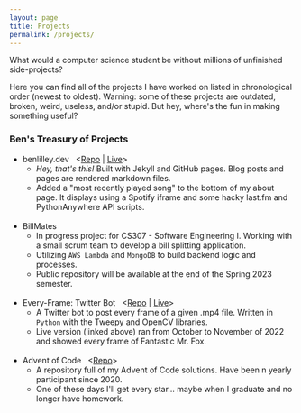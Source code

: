 ```yaml
---
layout: page
title: Projects
permalink: /projects/
---
```


What would a computer science student be without millions of unfinished side-projects?

Here you can find all of the projects I have worked on listed in chronological order (newest to oldest). Warning: some of these projects are outdated, broken, weird, useless, and/or stupid. But hey, where's the fun in making something useful?

### Ben's Treasury of Projects

* <div> benlilley.dev &nbsp; &lt;<a href = "https://github.com/bunceandbean/bunceandbean.github.io">Repo</a> | <a href = "https://benlilley.dev"> Live</a>> </div>

    * *Hey, that's this!* Built with Jekyll and GitHub pages. Blog posts and pages are rendered markdown files.
    * Added a "most recently played song" to the bottom of my about page. It displays using a Spotify iframe and some hacky last.fm and PythonAnywhere API scripts.
    <br>
    
* <div>BillMates</div>

    * In progress project for CS307 - Software Engineering I. Working with a small scrum team to develop a bill splitting application. 
    * Utilizing `AWS Lambda` and `MongoDB` to build backend logic and processes.
    * Public repository will be available at the end of the Spring 2023 semester.
    <br>
* <div> Every-Frame: Twitter Bot &nbsp; &lt;<a href = "https://github.com/bunceandbean/every-frame-twitter-bot">Repo</a> | <a href = "https://twitter.com/MrFoxFrames"> Live</a>> </div>

    * A Twitter bot to post every frame of a given .mp4 file. Written in `Python` with the Tweepy and OpenCV libraries.
    * Live version (linked above) ran from October to November of 2022 and showed every frame of Fantastic Mr. Fox.
    <br>
* <div> Advent of Code &nbsp; &lt;<a href = "https://github.com/bunceandbean/advent-of-code">Repo</a>> </div>

    * A repository full of my Advent of Code solutions. Have been n yearly participant since 2020.
    * One of these days I'll get every star... maybe when I graduate and no longer have homework.